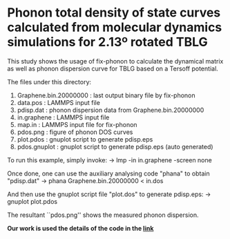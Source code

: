 # Phonon total density of state curves calculated from molecular dynamics simulations for 2.13º rotated TBLG 

This study shows the usage of fix-phonon to calculate the dynamical matrix as well as phonon dispersion curve for TBLG based on a Tersoff potential.

The files under this directory:
1) Graphene.bin.20000000  : last output binary file by fix-phonon
2) data.pos               : LAMMPS input file
3) pdisp.dat              : phonon dispersion data from Graphene.bin.20000000
4) in.graphene            : LAMMPS input file
5) map.in                 : LAMMPS input file for fix-phonon
6) pdos.png               : figure of phonon DOS curves
7) plot.pdos              : gnuplot script to generate pdisp.eps
8) pdos.gnuplot           : gnuplot script to generate pdisp.eps (auto generated)

To run this example, simply invoke: 
-> lmp -in in.graphene -screen none

Once done, one can use the auxiliary analysing code "phana" to obtain "pdisp.dat"
-> phana Graphene.bin.20000000 < in.dos

And then use the gnuplot script file "plot.dos" to generate pdisp.eps:
-> gnuplot plot.pdos

The resultant ``pdos.png'' shows the measured phonon dispersion.

**Our work is used the details of the code in the [link](https://github.com/lingtikong/fix-phonon/tree/master)**


